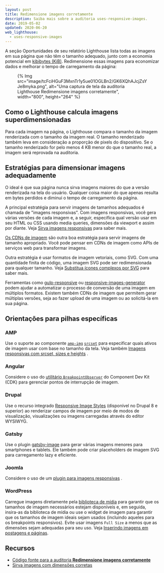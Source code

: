 ```yaml
---
layout: post
title: Redimensione imagens corretamente
description: Saiba mais sobre a auditoria uses-responsive-images.
date: 2019-05-02
updated: 2020-06-20
web_lighthouse:
  - uses-responsive-images
---
```


A seção Oportunidades de seu relatório Lighthouse lista todas as imagens em sua página que não têm o tamanho adequado, junto com a economia potencial em [kibibytes (KiB)](https://en.wikipedia.org/wiki/Kibibyte). Redimensione essas imagens para economizar dados e melhorar o tempo de carregamento da página:

<figure> {% Img src="image/tcFciHGuF3MxnTr1y5ue01OGLBn2/GK6XQhAJcjZsYJe8myka.png", alt="Uma captura de tela da auditoria Lighthouse Redimensione imagens corretamente", width="800", height="264" %}</figure>

## Como o Lighthouse calcula imagens superdimensionadas

Para cada imagem na página, o Lighthouse compara o tamanho da imagem renderizada com o tamanho da imagem real. O tamanho renderizado também leva em consideração a proporção de pixels do dispositivo. Se o tamanho renderizado for pelo menos 4 KB menor do que o tamanho real, a imagem será reprovada na auditoria.

## Estratégias para dimensionar imagens adequadamente

O ideal é que sua página nunca sirva imagens maiores do que a versão renderizada na tela do usuário. Qualquer coisa maior do que apenas resulta em bytes perdidos e diminui o tempo de carregamento da página.

A principal estratégia para servir imagens de tamanhos adequados é chamada de "imagens responsivas". Com imagens responsivas, você gera várias versões de cada imagem e, a seguir, especifica qual versão usar em seu HTML ou CSS usando media queries, dimensões da viewport e assim por diante. Veja [Sirva imagens responsivas](/serve-responsive-images) para saber mais.

[Os CDNs de imagem](/image-cdns/) são outra boa estratégia para servir imagens de tamanho apropriado. Você pode pensar em CDNs de imagem como APIs de serviços web para transformar imagens.

Outra estratégia é usar formatos de imagem vetoriais, como SVG. Com uma quantidade finita de código, uma imagem SVG pode ser redimensionada para qualquer tamanho. Veja [Substitua ícones complexos por SVG](/responsive-images/#replace-complex-icons-with-svg) para saber mais.

Ferramentas como [gulp-responsive](https://www.npmjs.com/package/gulp-responsive) ou [responsive-images-generator](https://www.npmjs.com/package/responsive-images-generator) podem ajudar a automatizar o processo de conversão de uma imagem em múltiplos formatos. Existem também CDNs de imagem que permitem gerar múltiplas versões, seja ao fazer upload de uma imagem ou ao solicitá-la em sua página.

## Orientações para pilhas específicas

### AMP

Use o suporte ao componente [`amp-img`](https://amp.dev/documentation/components/amp-img/?format=websites) [`srcset`](/use-srcset-to-automatically-choose-the-right-image/) para especificar quais ativos de imagem usar com base no tamanho da tela. Veja também [Imagens responsivas com srcset, sizes e heights](https://amp.dev/documentation/guides-and-tutorials/develop/style_and_layout/art_direction/) .

### Angular

Considere o uso do [utilitário `BreakpointObserver`](https://material.angular.io/cdk/layout/overview) do Component Dev Kit (CDK) para gerenciar pontos de interrupção de imagem.

### Drupal

Use o recurso integrado [Responsive Image Styles](https://www.drupal.org/docs/8/mobile-guide/responsive-images-in-drupal-8) (disponível no Drupal 8 e superior) ao renderizar campos de imagem por meio de modos de visualização, visualizações ou imagens carregadas através do editor WYSIWYG.

### Gatsby

Use o plugin [gatsby-image](https://www.gatsbyjs.com/plugins/gatsby-image/) para gerar várias imagens menores para smartphones e tablets. Ele também pode criar placeholders de imagem SVG para carregamento lazy e eficiente.

### Joomla

Considere o uso de um [plugin para imagens responsivas](https://extensions.joomla.org/instant-search/?jed_live%5Bquery%5D=responsive%20images) .

### WordPress

Carregue imagens diretamente pela [biblioteca de mídia](https://wordpress.org/support/article/media-library-screen/) para garantir que os tamanhos de imagem necessários estejam disponíveis e, em seguida, insira-as da biblioteca de mídia ou use o widget de imagem para garantir que os tamanhos de imagem ideais sejam usados (incluindo aqueles para os breakpoints responsivos). Evite usar imagens `Full Size` a menos que as dimensões sejam adequadas para seu uso. Veja [Inserindo imagens em postagens e páginas](https://wordpress.org/support/article/inserting-images-into-posts-and-pages/).

## Recursos

- [Código fonte para a auditoria **Redimensione imagens corretamente**](https://github.com/GoogleChrome/lighthouse/blob/master/lighthouse-core/audits/byte-efficiency/uses-responsive-images.js)
- [Sirva imagens com dimensões corretas](/serve-images-with-correct-dimensions)
